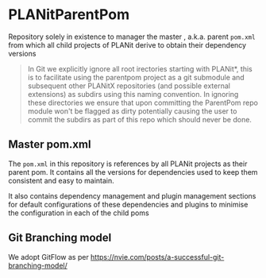 # PLANitParentPom

Repository solely in existence to manager the master , a.k.a. parent `pom.xml` from which all child projects of PLANit derive to obtain their dependency versions

> In Git we explicitly ignore all root irectories starting with PLANit\*, this is to facilitate using the parentpom project as a git submodule and subsequent other PLANitX
repositories (and possible external extensions) as subdirs using this naming convention. In ignoring these directories we ensure that upon committing the ParentPom repo module won't be
flagged as dirty potentially causing the user to commit the subdirs as part of this repo which should never be done.

## Master pom.xml

The `pom.xml` in this repository is references by all PLANit projects as their parent pom. It contains all the versions for dependencies used to keep them consistent and easy to maintain.

It also contains dependency management and plugin management sections for default configurations of these dependencies and plugins to minimise the configuration in each of the child poms

## Git Branching model

We adopt GitFlow as per https://nvie.com/posts/a-successful-git-branching-model/
